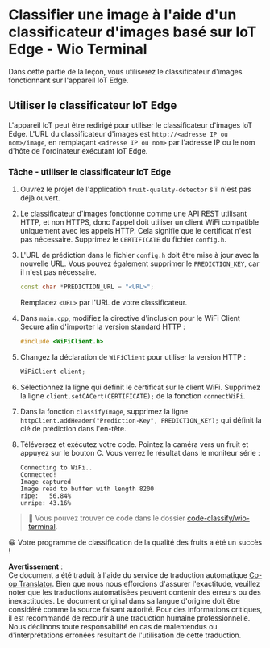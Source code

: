 <!--
CO_OP_TRANSLATOR_METADATA:
{
  "original_hash": "48ac21ec80329c930db7b84bd6b592ec",
  "translation_date": "2025-08-24T21:46:58+00:00",
  "source_file": "4-manufacturing/lessons/3-run-fruit-detector-edge/wio-terminal.md",
  "language_code": "fr"
}
-->
# Classifier une image à l'aide d'un classificateur d'images basé sur IoT Edge - Wio Terminal

Dans cette partie de la leçon, vous utiliserez le classificateur d'images fonctionnant sur l'appareil IoT Edge.

## Utiliser le classificateur IoT Edge

L'appareil IoT peut être redirigé pour utiliser le classificateur d'images IoT Edge. L'URL du classificateur d'images est `http://<adresse IP ou nom>/image`, en remplaçant `<adresse IP ou nom>` par l'adresse IP ou le nom d'hôte de l'ordinateur exécutant IoT Edge.

### Tâche - utiliser le classificateur IoT Edge

1. Ouvrez le projet de l'application `fruit-quality-detector` s'il n'est pas déjà ouvert.

1. Le classificateur d'images fonctionne comme une API REST utilisant HTTP, et non HTTPS, donc l'appel doit utiliser un client WiFi compatible uniquement avec les appels HTTP. Cela signifie que le certificat n'est pas nécessaire. Supprimez le `CERTIFICATE` du fichier `config.h`.

1. L'URL de prédiction dans le fichier `config.h` doit être mise à jour avec la nouvelle URL. Vous pouvez également supprimer le `PREDICTION_KEY`, car il n'est pas nécessaire.

    ```cpp
    const char *PREDICTION_URL = "<URL>";
    ```

    Remplacez `<URL>` par l'URL de votre classificateur.

1. Dans `main.cpp`, modifiez la directive d'inclusion pour le WiFi Client Secure afin d'importer la version standard HTTP :

    ```cpp
    #include <WiFiClient.h>
    ```

1. Changez la déclaration de `WiFiClient` pour utiliser la version HTTP :

    ```cpp
    WiFiClient client;
    ```

1. Sélectionnez la ligne qui définit le certificat sur le client WiFi. Supprimez la ligne `client.setCACert(CERTIFICATE);` de la fonction `connectWiFi`.

1. Dans la fonction `classifyImage`, supprimez la ligne `httpClient.addHeader("Prediction-Key", PREDICTION_KEY);` qui définit la clé de prédiction dans l'en-tête.

1. Téléversez et exécutez votre code. Pointez la caméra vers un fruit et appuyez sur le bouton C. Vous verrez le résultat dans le moniteur série :

    ```output
    Connecting to WiFi..
    Connected!
    Image captured
    Image read to buffer with length 8200
    ripe:   56.84%
    unripe: 43.16%
    ```

> 💁 Vous pouvez trouver ce code dans le dossier [code-classify/wio-terminal](../../../../../4-manufacturing/lessons/3-run-fruit-detector-edge/code-classify/wio-terminal).

😀 Votre programme de classification de la qualité des fruits a été un succès !

**Avertissement** :  
Ce document a été traduit à l'aide du service de traduction automatique [Co-op Translator](https://github.com/Azure/co-op-translator). Bien que nous nous efforcions d'assurer l'exactitude, veuillez noter que les traductions automatisées peuvent contenir des erreurs ou des inexactitudes. Le document original dans sa langue d'origine doit être considéré comme la source faisant autorité. Pour des informations critiques, il est recommandé de recourir à une traduction humaine professionnelle. Nous déclinons toute responsabilité en cas de malentendus ou d'interprétations erronées résultant de l'utilisation de cette traduction.